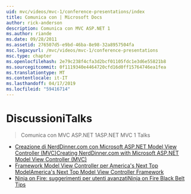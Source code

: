 ```yaml
---
uid: mvc/videos/mvc-1/conference-presentations/index
title: Comunica con | Microsoft Docs
author: rick-anderson
description: Comunica con MVC ASP.NET 1
ms.author: riande
ms.date: 09/28/2011
ms.assetid: 276507d5-e9bd-46ba-8e98-32a8957504fa
msc.legacyurl: /mvc/videos/mvc-1/conference-presentations
msc.type: chapter
ms.openlocfilehash: 2e79c238f4cfa3d2bcf01105fdc1e3d6e55821b8
ms.sourcegitcommit: 0f1119340e4464720cfd16d0ff15764746ea1fea
ms.translationtype: MT
ms.contentlocale: it-IT
ms.lasthandoff: 04/17/2019
ms.locfileid: "59416714"
---
```

# <a name="talks"></a><span data-ttu-id="52df1-103">Discussioni</span><span class="sxs-lookup"><span data-stu-id="52df1-103">Talks</span></span>

> <span data-ttu-id="52df1-104">Comunica con MVC ASP.NET 1</span><span class="sxs-lookup"><span data-stu-id="52df1-104">ASP.NET MVC 1 Talks</span></span>


- [<span data-ttu-id="52df1-105">Creazione di NerdDinner.com con Microsoft ASP.NET Model View Controller (MVC)</span><span class="sxs-lookup"><span data-stu-id="52df1-105">Creating NerdDinner.com with Microsoft ASP.NET Model View Controller (MVC)</span></span>](creating-nerddinnercom-with-microsoft-aspnet-model-view-controller-mvc.md)
- [<span data-ttu-id="52df1-106">Framework Model View Controller per America's Next Top Model</span><span class="sxs-lookup"><span data-stu-id="52df1-106">America's Next Top Model View Controller Framework</span></span>](americas-next-top-model-view-controller-framework.md)
- [<span data-ttu-id="52df1-107">Ninja on Fire: suggerimenti per utenti avanzati</span><span class="sxs-lookup"><span data-stu-id="52df1-107">Ninja on Fire Black Belt Tips</span></span>](ninja-on-fire-black-belt-tips.md)
